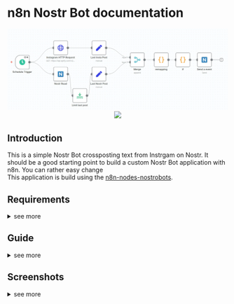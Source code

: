 # n8n Nostr Bot documentation


<p align="center"><img src="screenshots/Overview.PNG"></img>
<a href="https://opensource.org/licenses/MIT" title="License: MIT"><img src="https://img.shields.io/badge/License-MIT-blue.svg"></img></a>
</p>

## Introduction
This is a simple Nostr Bot crossposting text from Instrgam on Nostr. It should be a good starting point to build a custom Nostr Bot application with n8n. You can rather easy change
<br>
This application is build using the <a href="https://github.com/ocknamo/n8n-nodes-nostrobots?tab=readme-ov-file">n8n-nodes-nostrobots</a>.

## Requirements
<details>
<summary>see more</summary>

- n8n installed (either locally or via the cloud)
<br><br>
-------
<br><br>
If you want to run it locally for free I recommend using docker.
<br>

### <u>Install docker (may change, depending on your OperatingSystem)</u><br>
`sudo apt install docker.io`

### <u>Install n8n</u>
`docker run -d --name n8n -p 5680:5678 n8nio/n8n`
<br>After this you can open n8n in your browser at http://localhost:5680

### <u>Helpfull docker commands</u>
List all active containers (get ContainerID):<br>
`docker ps -a`

Stop container<br>
`docker stop replaceWithContainerID`<br>
`docker rm replaceWithContainerID`

Restart<br>
`docker restart n8n`
</details>

## Guide
<details>
<summary>see more</summary>

1. You first need to install the nostrobots nodes<br>
https://github.com/ocknamo/n8n-nodes-nostrobots?tab=readme-ov-file<br>
https://docs.n8n.io/integrations/community-nodes/installation/manual-install/

2. Then get a API token from api.apify to scrape instagram <br>
https://apify.com/apify/instagram-scraper

3. Create a Nostr account to gain the nsec and npub key

4. Download the this template (bot.json) and upload it in n8n.
<br><br> 
Or rebuild the nodes as seen in the overview picture. See greater detail by unfloding the screenshots.
You can also copy all code used in the "code snipets" folder for faster rebuild.

5. Customize:

- Set a Instagram Username
- Add tokens for Instaagram
- Enter the npub and nsec for the nostr nodes

</details>

## Screenshots
<details>
<summary>see more</summary>

### Top row:
![Screenshot](screenshots/http%20request.PNG)
![Screenshot](screenshots/Last%20Insta%20Post.PNG)

### Bottom row:
![Screenshot](screenshots/Nostr%20Read.PNG)
![Screenshot](screenshots/Limit%20last%20Post.PNG)
![Screenshot](screenshots/Last%20Nostr%20Post.PNG)

### Merge:
![Screenshot](screenshots/Merge.PNG)
![Screenshot](screenshots/remapping.PNG)
![Screenshot](screenshots/if.PNG)
![Screenshot](screenshots/Send%20event.PNG)
</details>